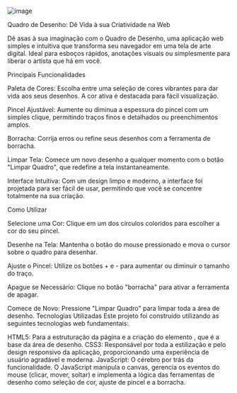 ![image](https://github.com/user-attachments/assets/eaa73405-d293-4de8-8fa8-0550e4d1498a)

Quadro de Desenho: Dê Vida à sua Criatividade na Web

Dê asas à sua imaginação com o Quadro de Desenho, uma aplicação web simples e intuitiva que transforma seu navegador em uma tela de arte digital. Ideal para esboços rápidos, anotações visuais ou simplesmente para liberar o artista que há em você.

Principais Funcionalidades

Paleta de Cores: Escolha entre uma seleção de cores vibrantes para dar vida aos seus desenhos. A cor ativa é destacada para fácil visualização.

Pincel Ajustável: Aumente ou diminua a espessura do pincel com um simples clique, permitindo traços finos e detalhados ou preenchimentos amplos.

Borracha: Corrija erros ou refine seus desenhos com a ferramenta de borracha.

Limpar Tela: Comece um novo desenho a qualquer momento com o botão "Limpar Quadro", que redefine a tela instantaneamente.

Interface Intuitiva: Com um design limpo e moderno, a interface foi projetada para ser fácil de usar, permitindo que você se concentre totalmente na sua criação.

Como Utilizar

Selecione uma Cor: Clique em um dos círculos coloridos para escolher a cor do seu pincel.

Desenhe na Tela: Mantenha o botão do mouse pressionado e mova o cursor sobre o quadro para desenhar.

Ajuste o Pincel: Utilize os botões + e - para aumentar ou diminuir o tamanho do traço.

Apague se Necessário: Clique no botão "borracha" para ativar a ferramenta de apagar.

Comece de Novo: Pressione "Limpar Quadro" para limpar toda a área de desenho.
Tecnologias Utilizadas
Este projeto foi construído utilizando as seguintes tecnologias web fundamentais:

HTML5: Para a estruturação da página e a criação do elemento <canvas>, que é a base da área de desenho.
CSS3: Responsável por toda a estilização e pelo design responsivo da aplicação, proporcionando uma experiência de usuário agradável e moderna.
JavaScript: O cérebro por trás da funcionalidade. O JavaScript manipula o canvas, gerencia os eventos do mouse (clicar, mover, soltar) e implementa a lógica das ferramentas de desenho como seleção de cor, ajuste de pincel e a borracha.
